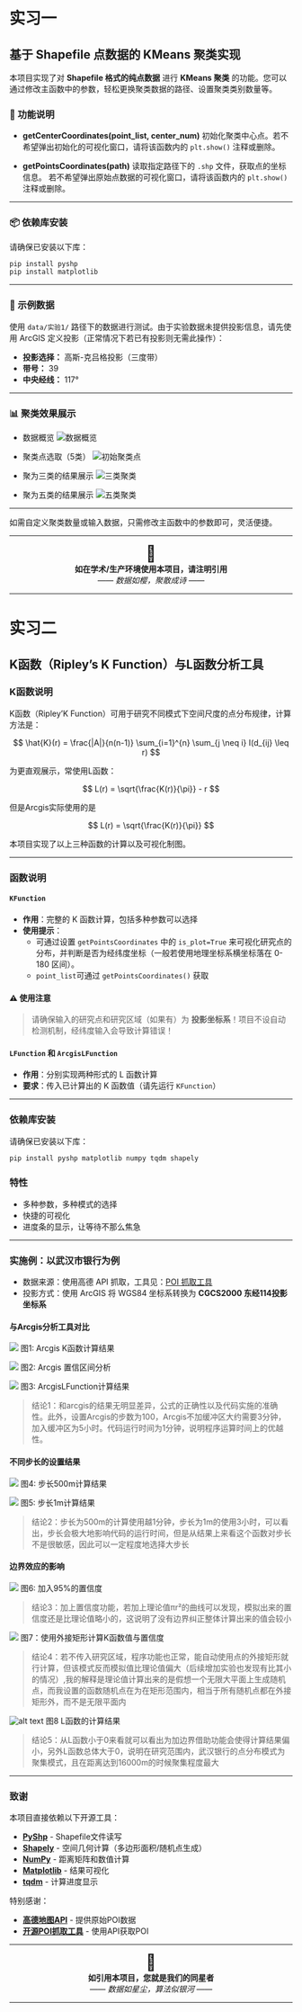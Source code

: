 
# 实习一
## 基于 Shapefile 点数据的 KMeans 聚类实现

本项目实现了对 **Shapefile 格式的纯点数据** 进行 **KMeans 聚类** 的功能。您可以通过修改主函数中的参数，轻松更换聚类数据的路径、设置聚类类别数量等。

### 🧭 功能说明

* **getCenterCoordinates(point_list, center_num)**
  初始化聚类中心点。若不希望弹出初始化的可视化窗口，请将该函数内的 `plt.show()` 注释或删除。

* **getPointsCoordinates(path)**
  读取指定路径下的 `.shp` 文件，获取点的坐标信息。
  若不希望弹出原始点数据的可视化窗口，请将该函数内的 `plt.show()` 注释或删除。

---

### 📦 依赖库安装

请确保已安装以下库：

```bash
pip install pyshp
pip install matplotlib
```

---

### 📁 示例数据

使用 `data/实验1/` 路径下的数据进行测试。由于实验数据未提供投影信息，请先使用 ArcGIS 定义投影（正常情况下若已有投影则无需此操作）：

* **投影选择：** 高斯-克吕格投影（三度带）
* **带号：** 39
* **中央经线：** 117°

---

### 📊 聚类效果展示

* 数据概览
  ![数据概览](/实习一/assets/数据概览.png)

* 聚类点选取（5类）
  ![初始聚类点](/实习一/assets/初始化聚类点.png)

* 聚为三类的结果展示
  ![三类聚类](/实习一/assets/三类聚类.png)

* 聚为五类的结果展示
  ![五类聚类](/实习一/assets/五类聚类.png)

---

如需自定义聚类数量或输入数据，只需修改主函数中的参数即可，灵活便捷。


---

<div align="center">
  <span style="font-size: 2em;">🌸</span>
  <br>
  <b>如在学术/生产环境使用本项目，请注明引用</b>
  <br>
  <i>—— 数据如樱，聚散成诗 ——</i>
</div>

---

# 实习二
## K函数（Ripley’s K Function）与L函数分析工具

### K函数说明
K函数（Ripley’K Function）可用于研究不同模式下空间尺度的点分布规律，计算方法是：

$$
\hat{K}(r) = \frac{|A|}{n(n-1)} \sum_{i=1}^{n} \sum_{j \neq i} I(d_{ij} \leq r) 
$$

为更直观展示，常使用L函数：

$$
L(r) = \sqrt{\frac{K(r)}{\pi}} - r
$$

但是Arcgis实际使用的是

$$
L(r) = \sqrt{\frac{K(r)}{\pi}}
$$

本项目实现了以上三种函数的计算以及可视化制图。

---
### 函数说明

#### `KFunction`

* **作用**：完整的 K 函数计算，包括多种参数可以选择
* **使用提示**：
    * 可通过设置 `getPointsCoordinates` 中的 `is_plot=True` 来可视化研究点的分布，并判断是否为经纬度坐标（一般若使用地理坐标系横坐标落在 0-180 区间）。
    * `point_list`可通过 `getPointsCoordinates()` 获取

#### ⚠ 使用注意

> 请确保输入的研究点和研究区域（如果有）为 **投影坐标系**！项目不设自动检测机制，经纬度输入会导致计算错误！

#### `LFunction` 和 `ArcgisLFunction`

* **作用**：分别实现两种形式的 L 函数计算
* **要求**：传入已计算出的 K 函数值（请先运行 `KFunction`）

---

### 依赖库安装

请确保已安装以下库：

```bash
pip install pyshp matplotlib numpy tqdm shapely
```

### 特性

* 多种参数，多种模式的选择
* 快捷的可视化
* 进度条的显示，让等待不那么焦急

---

### 实施例：以武汉市银行为例

* 数据来源：使用高德 API 抓取，工具见：[POI 抓取工具](https://github.com/liujiao111/poi)
* 投影方式：使用 ArcGIS 将 WGS84 坐标系转换为 **CGCS2000 东经114投影坐标系**

#### 与Arcgis分析工具对比

![](实习二/assets/arcgis的K函数计算结果.png)
图1: Arcgis K函数计算结果</em></p>

![](实习二/assets/arcgis_置信度.png)
图2: Arcgis 置信区间分析</em></p>
    
 ![](实习二/assets/银行最远距离34000步长300L函数.png)
 图3: ArcgisLFunction计算结果

>结论1：和arcgis的结果无明显差异，公式的正确性以及代码实施的准确性。此外，设置Arcgis的步数为100，Arcgis不加缓冲区大约需要3分钟，加入缓冲区为5小时。代码运行时间为1分钟，说明程序运算时间上的优越性。

#### 不同步长的设置结果

![](实习二/assets/武汉银行最大距离34000步长500.png)
图4: 步长500m计算结果

![](实习二/assets/银行rmax34000_stepsize1.png)
图5: 步长1m计算结果

>结论2：步长为500m的计算使用越1分钟，步长为1m的使用3小时，可以看出，步长会极大地影响代码的运行时间，但是从结果上来看这个函数对步长不是很敏感，因此可以一定程度地选择大步长

#### 边界效应的影响

![](实习二/assets/银行rmax34000_stepsize500.png)
图6: 加入95%的置信度

>结论3：加上置信度功能，若加上理论值πr²的曲线可以发现，模拟出来的置信度还是比理论值略小的，这说明了没有边界纠正整体计算出来的值会较小


![](实习二/assets/银行rmax34000_stepsize500_studyareaNone.png)
图7：使用外接矩形计算K函数值与置信度

>结论4：若不传入研究区域，程序功能也正常，能自动使用点的外接矩形就行计算，但该模式反而模拟值比理论值偏大（后续增加实验也发现有比其小的情况）,我的解释是理论值计算出来的是假想一个无限大平面上生成随机点，而我设置的函数随机点在为在矩形范围内，相当于所有随机点都在外接矩形外，而不是无限平面内

![alt text](实习二/assets/武汉银行35000步长300L函数.png)
图8 L函数的计算结果
>结论5：从L函数小于0来看就可以看出为加边界借助功能会使得计算结果偏小，另外L函数总体大于0，说明在研究范围内，武汉银行的点分布模式为聚集模式，且在距离达到16000m的时候聚集程度最大

---

### 致谢
本项目直接依赖以下开源工具：

- **[PyShp](https://github.com/GeospatialPython/pyshp)** - Shapefile文件读写
- **[Shapely](https://shapely.readthedocs.io/)** - 空间几何计算（多边形面积/随机点生成）
- **[NumPy](https://numpy.org/)** - 距离矩阵和数值计算
- **[Matplotlib](https://matplotlib.org/)** - 结果可视化
- **[tqdm](https://github.com/tqdm/tqdm)** - 计算进度显示

特别感谢：
- **[高德地图API](https://lbs.amap.com/)** - 提供原始POI数据
- **[开源POI抓取工具](https://github.com/liujiao111/poi)** - 使用API获取POI 

---

<div align="center">
  <span style="font-size: 2em;">🌌</span>
  <br>
  <b>如引用本项目，您就是我们的同星者</b>
  <br>
  <i>—— 数据如星尘，算法似银河 ——</i>
</div>

---